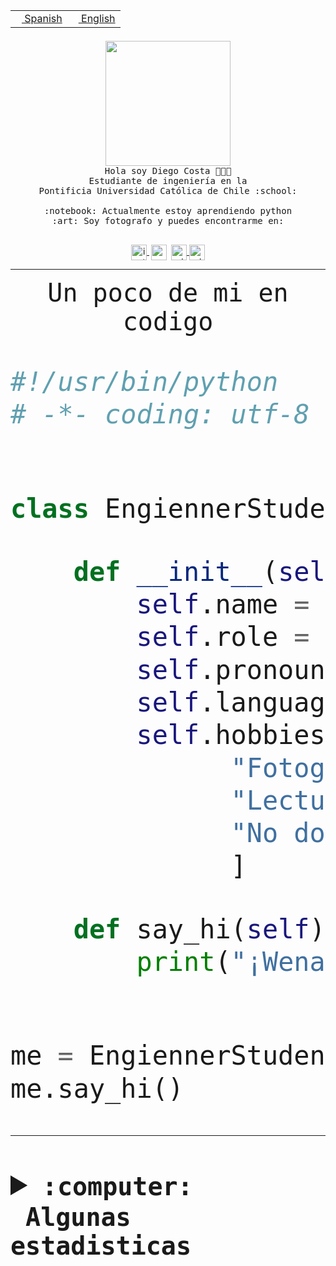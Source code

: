 <table border="0"  align="right">
 <tr><td><a href="README.md"><img src="https://upload.wikimedia.org/wikipedia/commons/thumb/8/89/Bandera_de_Espa%C3%B1a.svg/1200px-Bandera_de_Espa%C3%B1a.svg.png" height="10"> Spanish</a></td>
 <td><a href="README.en.md"><img src="https://upload.wikimedia.org/wikipedia/commons/a/a4/Flag_of_the_United_States.svg" height="10"> English</a></td></tr>
</table><br><br><br>


<p align="center">
  <img src="https://github.com/diegocostares/diegocostares/blob/main/Images/aaa2.gif?raw=true" height="200px" weight="200px">
  <br><samp>
    Hola soy Diego Costa 👨🏻‍💻<br>
    Estudiante de ingeniería en la <br>
    Pontificia Universidad Católica de Chile :school:<br>
  <br>
    :notebook: Actualmente estoy aprendiendo python <br>
    :art: Soy fotografo y puedes encontrarme en: <br>
  <br></samp>
  
</p>

<p align="center">
   <a href="https://instagram.com/diegocosta_no" target="blank">
    <img 
    align="center" src="https://cdn.jsdelivr.net/npm/simple-icons@3.0.1/icons/instagram.svg" alt="instagram" height="25px" width="25px" />
  </a>
  <a style="border: 3px solid; color: white;"href="https://t.me/diegocosta_no" target="blank">
  <img
  align="center" alt="Telegram" width="25px" src="https://icons-for-free.com/iconfiles/png/512/Telegram-1324888767380505522.png" />
</a>
<a href="https://api.whatsapp.com/send?phone=56971897835&text=Hola!" target="blank">
  <img
  align="center" alt="wtsp" width="25px" src="https://img.icons8.com/pastel-glyph/2x/whatsapp--v2.png" />
</a>
<a href="https://www.linkedin.com/in/diego-costa-786249213/" target="blank">
  <img
  align="center" alt="wtsp" width="25px" src="https://img.icons8.com/metro/452/linkedin.png" />
</a>

  </a>
</p>

---


<p align="center"><font size="25"><samp>Un poco de mi en codigo</samp></front></p>


```python
#!/usr/bin/python
# -*- coding: utf-8 -*-


class EngiennerStudent:

    def __init__(self):
        self.name = "Diego Costa"
        self.role = "Estudiante"
        self.pronouns = "he/him"
        self.language_spoken = ["es_CL", "en_US"]
        self.hobbies = [
              "Fotografia",
              "Lectura",
              "No dormir",
              ]

    def say_hi(self):
        print("¡Wena mundo!")


me = EngiennerStudent()
me.say_hi()
```
---
<details>
  <summary><b><samp>:computer: &nbsp;Algunas estadisticas</samp></b></summary>
  <br/></p>

<!--START_SECTION:waka-->
![Code Time](http://img.shields.io/badge/Code%20Time-1%2C077%20hrs%2032%20mins-blue)

**Soy nocturno 🦉** 

```text
🌞 Mañana                 52 commits          ░░░░░░░░░░░░░░░░░░░░░░░░░   01.42 % 
🌆 Día                    1192 commits        ████████░░░░░░░░░░░░░░░░░   32.61 % 
🌃 Tarde                  1556 commits        ███████████░░░░░░░░░░░░░░   42.57 % 
🌙 Noche                  855 commits         ██████░░░░░░░░░░░░░░░░░░░   23.39 % 
```
📅 **Soy más productivo los Martes** 

```text
Lunes                    567 commits         ████░░░░░░░░░░░░░░░░░░░░░   15.51 % 
Martes                   652 commits         ████░░░░░░░░░░░░░░░░░░░░░   17.84 % 
Miércoles                458 commits         ███░░░░░░░░░░░░░░░░░░░░░░   12.53 % 
Jueves                   558 commits         ████░░░░░░░░░░░░░░░░░░░░░   15.27 % 
Viernes                  529 commits         ████░░░░░░░░░░░░░░░░░░░░░   14.47 % 
Sábado                   345 commits         ██░░░░░░░░░░░░░░░░░░░░░░░   09.44 % 
Domingo                  546 commits         ████░░░░░░░░░░░░░░░░░░░░░   14.94 % 
```


📊 **Esta semana me dediqué a** 

```text
🐱‍💻 Proyectos: 
2023-1-S4-Grupo2-IA      5 hrs 12 mins       ████████░░░░░░░░░░░░░░░░░   33.05 % 
2023-1-S4-Grupo2-Backend 4 hrs 21 mins       ███████░░░░░░░░░░░░░░░░░░   27.66 % 
UbiCate-v2               2 hrs 33 mins       ████░░░░░░░░░░░░░░░░░░░░░   16.27 % 
t                        2 hrs 29 mins       ████░░░░░░░░░░░░░░░░░░░░░   15.79 % 
estocasticos             42 mins             █░░░░░░░░░░░░░░░░░░░░░░░░   04.50 % 
```


 Last Updated on 23/06/2023 20:23:16 UTC
<!--END_SECTION:waka-->
  
  

<p align="center"> <img src="https://github-readme-stats.vercel.app/api?username=diegocostares&show_icons=true&theme=ayu-mirage" alt="abhisheknaiidu" /></p>
 
</details>
